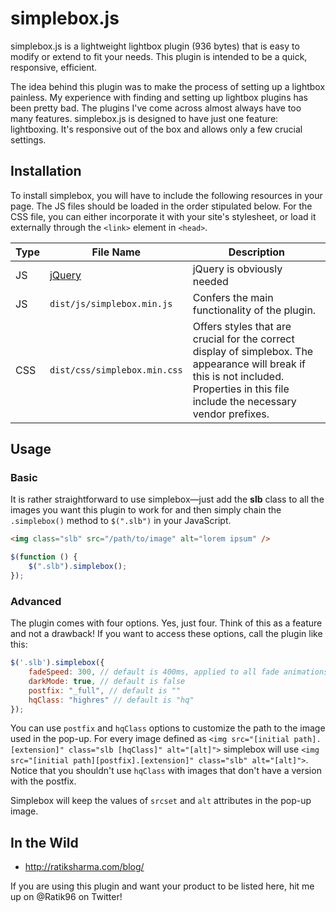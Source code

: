 # simplebox.js

simplebox.js is a lightweight lightbox plugin (936 bytes) that is easy to modify or extend to fit your needs. This plugin is intended to be a quick, responsive, efficient.

The idea behind this plugin was to make the process of setting up a lightbox painless. My experience with finding and setting up lightbox plugins has been pretty bad. The plugins I've come across almost always have too many features. simplebox.js is designed to have just one feature: lightboxing. It's responsive out of the box and allows only a few crucial settings.

## Installation
To install simplebox, you will have to include the following resources in your page. The JS files should be loaded in the order stipulated below. For the CSS file, you can either incorporate it with your site's stylesheet, or load it externally through the `<link>` element in `<head>`.

| Type | File Name            | Description                                                                                                            |
|------|----------------------|------------------------------------------------------------------------------------------------------------------------|
| JS   | [jQuery](http://jquery.com) | jQuery is obviously needed |
| JS   | `dist/js/simplebox.min.js` | Confers the main functionality of the plugin. |
| CSS  | `dist/css/simplebox.min.css`   | Offers styles that are crucial for the correct display of simplebox. The appearance will break if this is not included. Properties in this file include the necessary vendor prefixes. |

## Usage
### Basic
It is rather straightforward to use simplebox&mdash;just add the **slb** class to all the images you want this plugin to work for and then simply chain the `.simplebox()` method to `$(".slb")` in your JavaScript.

```html
<img class="slb" src="/path/to/image" alt="lorem ipsum" />
```

```javascript
$(function () {
    $(".slb").simplebox();
});
```

### Advanced

The plugin comes with four options. Yes, just four. Think of this as a feature and not a drawback! If you want to access these options, call the plugin like this:

```JavaScript
$('.slb').simplebox({
    fadeSpeed: 300, // default is 400ms, applied to all fade animations in the plugin
    darkMode: true, // default is false
    postfix: "_full", // default is ""
    hqClass: "highres" // default is "hq"
});
```
You can use `postfix` and `hqClass` options to customize the path to the image used in the pop-up. For every image defined as `<img src="[initial path].[extension]" class="slb [hqClass]" alt="[alt]">` simplebox will use `<img src="[initial path][postfix].[extension]" class="slb" alt="[alt]">`. Notice that you shouldn't use `hqClass` with images that don't have a version with the postfix.

Simplebox will keep the values of `srcset` and `alt` attributes in the pop-up image.

## In the Wild

- http://ratiksharma.com/blog/

If you are using this plugin and want your product to be listed here, hit me up on @Ratik96 on Twitter!
